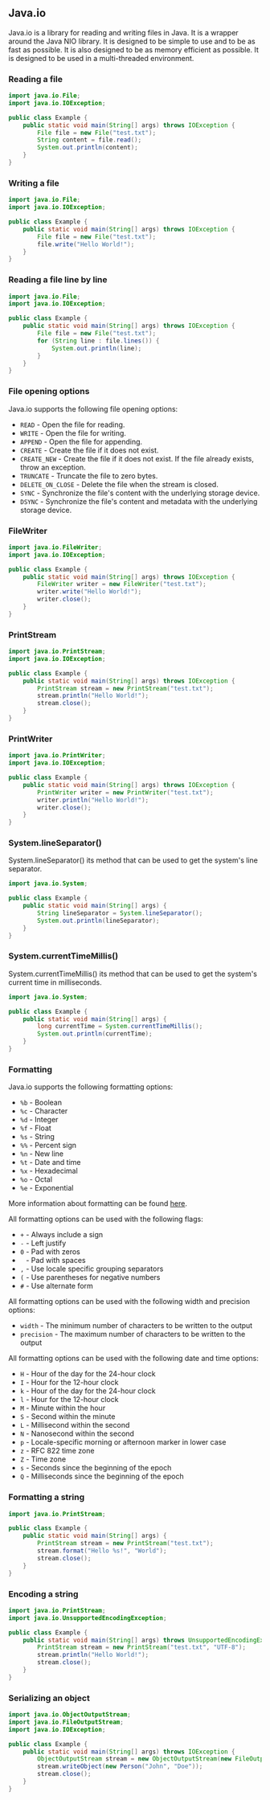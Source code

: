 ## Java.io

Java.io is a library for reading and writing files in Java. It is a wrapper around the Java NIO library. It is designed to be simple to use and to be as fast as possible. It is also designed to be as memory efficient as possible. It is designed to be used in a multi-threaded environment.

### Reading a file

```java
import java.io.File;
import java.io.IOException;

public class Example {
    public static void main(String[] args) throws IOException {
        File file = new File("test.txt");
        String content = file.read();
        System.out.println(content);
    }
}
```

### Writing a file

```java
import java.io.File;
import java.io.IOException;

public class Example {
    public static void main(String[] args) throws IOException {
        File file = new File("test.txt");
        file.write("Hello World!");
    }
}
```

### Reading a file line by line

```java
import java.io.File;
import java.io.IOException;

public class Example {
    public static void main(String[] args) throws IOException {
        File file = new File("test.txt");
        for (String line : file.lines()) {
            System.out.println(line);
        }
    }
}
```

### File opening options

Java.io supports the following file opening options:

* `READ` - Open the file for reading.
* `WRITE` - Open the file for writing.
* `APPEND` - Open the file for appending.
* `CREATE` - Create the file if it does not exist.
* `CREATE_NEW` - Create the file if it does not exist. If the file already exists, throw an exception.
* `TRUNCATE` - Truncate the file to zero bytes.
* `DELETE_ON_CLOSE` - Delete the file when the stream is closed.
* `SYNC` - Synchronize the file's content with the underlying storage device.
* `DSYNC` - Synchronize the file's content and metadata with the underlying storage device.

### FileWriter

```java
import java.io.FileWriter;
import java.io.IOException;

public class Example {
    public static void main(String[] args) throws IOException {
        FileWriter writer = new FileWriter("test.txt");
        writer.write("Hello World!");
        writer.close();
    }
}
```
### PrintStream

```java
import java.io.PrintStream;
import java.io.IOException;

public class Example {
    public static void main(String[] args) throws IOException {
        PrintStream stream = new PrintStream("test.txt");
        stream.println("Hello World!");
        stream.close();
    }
}
```

### PrintWriter

```java
import java.io.PrintWriter;
import java.io.IOException;

public class Example {
    public static void main(String[] args) throws IOException {
        PrintWriter writer = new PrintWriter("test.txt");
        writer.println("Hello World!");
        writer.close();
    }
}
```
### System.lineSeparator()

System.lineSeparator() its method that can be used to get the system's line separator.

```java
import java.io.System;

public class Example {
    public static void main(String[] args) {
        String lineSeparator = System.lineSeparator();
        System.out.println(lineSeparator);
    }
}
```
### System.currentTimeMillis()

System.currentTimeMillis() its method that can be used to get the system's current time in milliseconds.

```java
import java.io.System;

public class Example {
    public static void main(String[] args) {
        long currentTime = System.currentTimeMillis();
        System.out.println(currentTime);
    }
}
```
### Formatting

Java.io supports the following formatting options:

* `%b` - Boolean
* `%c` - Character
* `%d` - Integer
* `%f` - Float
* `%s` - String
* `%%` - Percent sign
* `%n` - New line
* `%t` - Date and time
* `%x` - Hexadecimal
* `%o` - Octal
* `%e` - Exponential

More information about formatting can be found [here](https://docs.oracle.com/javase/8/docs/api/java/util/Formatter.html#syntax).


All formatting options can be used with the following flags:

* `+` - Always include a sign
* `-` - Left justify
* `0` - Pad with zeros
* ` ` - Pad with spaces
* `,` - Use locale specific grouping separators
* `(` - Use parentheses for negative numbers
* `#` - Use alternate form

All formatting options can be used with the following width and precision options:

* `width` - The minimum number of characters to be written to the output
* `precision` - The maximum number of characters to be written to the output

All formatting options can be used with the following date and time options:

* `H` - Hour of the day for the 24-hour clock
* `I` - Hour for the 12-hour clock
* `k` - Hour of the day for the 24-hour clock
* `l` - Hour for the 12-hour clock
* `M` - Minute within the hour
* `S` - Second within the minute
* `L` - Millisecond within the second
* `N` - Nanosecond within the second
* `p` - Locale-specific morning or afternoon marker in lower case
* `z` - RFC 822 time zone
* `Z` - Time zone
* `s` - Seconds since the beginning of the epoch
* `Q` - Milliseconds since the beginning of the epoch

### Formatting a string

```java
import java.io.PrintStream;

public class Example {
    public static void main(String[] args) {
        PrintStream stream = new PrintStream("test.txt");
        stream.format("Hello %s!", "World");
        stream.close();
    }
}
```

### Encoding a string

```java
import java.io.PrintStream;
import java.io.UnsupportedEncodingException;

public class Example {
    public static void main(String[] args) throws UnsupportedEncodingException {
        PrintStream stream = new PrintStream("test.txt", "UTF-8");
        stream.println("Hello World!");
        stream.close();
    }
}
```

### Serializing an object

```java
import java.io.ObjectOutputStream;
import java.io.FileOutputStream;
import java.io.IOException;

public class Example {
    public static void main(String[] args) throws IOException {
        ObjectOutputStream stream = new ObjectOutputStream(new FileOutputStream("test.txt"));
        stream.writeObject(new Person("John", "Doe"));
        stream.close();
    }
}
```
